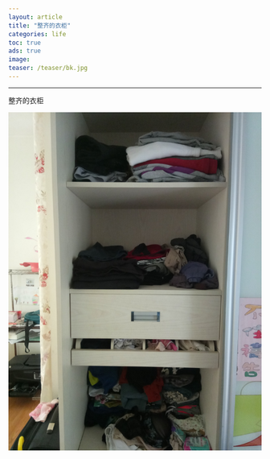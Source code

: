 ```yaml
---
layout: article
title: "整齐的衣柜"
categories: life
toc: true
ads: true
image:
teaser: /teaser/bk.jpg
---
```


---

整齐的衣柜

![df](https://github.com/storage201602/storage201602/blob/master/myhome2016/_posts/life/2016-05-05-0818life.md/0505_6.jpg?raw=true)
